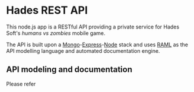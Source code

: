 # Hades REST API #

This node.js app is a RESTful API providing a private service for Hades Soft's *humans vs zombies* mobile game.

The API is built upon a [Mongo](http://www.mongodb.org/)-[Express](http://expressjs.com/)-[Node](http://nodejs.org/) stack and uses [RAML](http://raml.org/) as the API modelling language and automated documentation engine.

## API modeling and documentation ##

Please refer 
